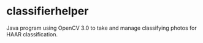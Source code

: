 # classifierhelper
Java program using OpenCV 3.0 to take and manage classifying photos for HAAR classification.
